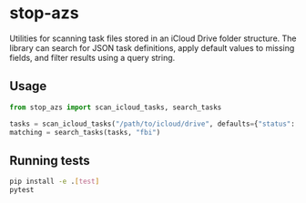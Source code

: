 # stop-azs

Utilities for scanning task files stored in an iCloud Drive folder structure. The
library can search for JSON task definitions, apply default values to missing
fields, and filter results using a query string.

## Usage

```python
from stop_azs import scan_icloud_tasks, search_tasks

tasks = scan_icloud_tasks("/path/to/icloud/drive", defaults={"status": "todo"})
matching = search_tasks(tasks, "fbi")
```

## Running tests

```bash
pip install -e .[test]
pytest
```
